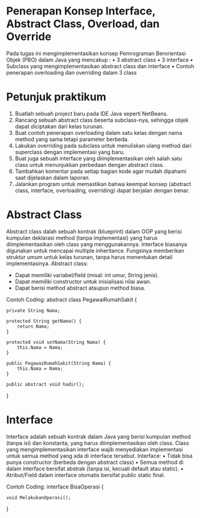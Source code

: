 # Penerapan Konsep Interface, Abstract Class, Overload, dan Override

Pada tugas ini mengimplementasikan konsep Pemrograman Berorientasi Objek (PBO) dalam Java yang mencakup :
•	3 abstract class
•	3 interface
•	Subclass yang mengimplementasikan abstract class dan interface
•	Contoh penerapan overloading dan overriding dalam 3 class

# Petunjuk praktikum
1.	Buatlah sebuah project baru pada IDE Java seperti NetBeans. 
2.	Rancang sebuah abstract class beserta subclass-nya, sehingga objek dapat diciptakan dari kelas turunan. 
3.	Buat contoh penerapan overloading dalam satu kelas dengan nama method yang sama tetapi parameter berbeda. 
4.	Lakukan overriding pada subclass untuk menuliskan ulang method dari superclass dengan implementasi yang baru. 
5.	Buat juga sebuah interface yang diimplementasikan oleh salah satu class untuk menunjukkan perbedaan dengan abstract class. 
6.	Tambahkan komentar pada setiap bagian kode agar mudah dipahami saat dijelaskan dalam laporan. 
7.	Jalankan program untuk memastikan bahwa keempat konsep (abstract class, interface, overloading, overriding) dapat berjalan dengan benar.


# Abstract Class
Abstract class dalah sebuah kontrak (blueprint) dalam OOP yang berisi kumpulan deklarasi method (tanpa implementasi) yang harus diimplementasikan oleh class yang menggunakannya. Interface biasanya digunakan untuk mencapai multiple inheritance. Fungsinya memberikan struktur umum untuk kelas turunan, tanpa harus menentukan detail implementasinya.
Abstract class:
- Dapat memiliki variabel/field (misal: int umur, String jenis).
- Dapat memiliki constructor untuk inisialisasi nilai awan.
- Dapat berisi method abstract ataupun method biasa.

Contoh Coding:
abstract class PegawaiRumahSakit {

    private String Nama;
    
    protected String getNama() {
        return Nama;
    }

    protected void setNama(String Nama) {
        this.Nama = Nama;
    }

    public PegawaiRumahSakit(String Nama) {
        this.Nama = Nama;
    }

    public abstract void hadir();

}

# Interface
Interface adalah sebuah kontrak dalam Java yang berisi kumpulan method (tanpa isi) dan konstanta, yang harus diimplementasikan oleh class. Class yang mengimplementasikan interface wajib menyediakan implementasi untuk semua method yang ada di interface tersebut.
Interface:
•	Tidak bisa punya constructor (berbeda dengan abstract class)
•	Semua method di dalam interface bersifat abstrak (tanpa isi, kecuali default atau static).
•	Atribut/Field dalam interface otomatis bersifat public static final.

Contoh Coding:
interface BisaOperasi {

    void MelakukanOperasi();
}
